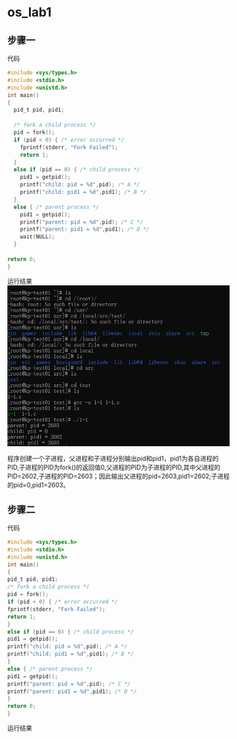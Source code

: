 # os_lab1

## 步骤一

代码

```c
#include <sys/types.h>
#include <stdio.h>
#include <unistd.h>
int main()
{
  pid_t pid, pid1;

  /* fork a child process */
  pid = fork();  
  if (pid < 0) { /* error occurred */
    fprintf(stderr, "Fork Failed");
    return 1;
  }
  else if (pid == 0) { /* child process */
    pid1 = getpid();
    printf("child: pid = %d",pid); /* A */
    printf("child: pid1 = %d",pid1); /* B */
  }
  else { /* parent process */
    pid1 = getpid();
    printf("parent: pid = %d",pid); /* C */
    printf("parent: pid1 = %d",pid1); /* D */
    wait(NULL);
  }

return 0;
}
```

运行结果
![1-1](https://github.com/YJChina/os_lab1/blob/main/1-1.png?raw=true)



程序创建一个子进程，父进程和子进程分别输出pid和pid1，pid1为各自进程的PID,子进程的PID为fork()的返回值0,父进程的PID为子进程的PID,其中父进程的PID=2602,子进程的PID=2603；因此输出父进程的pid=2603,pid1=2602;子进程的pid=0,pid1=2603。

## 步骤二

代码

```c
#include <sys/types.h>
#include <stdio.h>
#include <unistd.h>
int main()
{
pid_t pid, pid1;
/* fork a child process */
pid = fork();
if (pid < 0) { /* error occurred */
fprintf(stderr, "Fork Failed");
return 1;
}
else if (pid == 0) { /* child process */
pid1 = getpid();
printf("child: pid = %d",pid); /* A */
printf("child: pid1 = %d",pid1); /* B */
}
else { /* parent process */
pid1 = getpid();
printf("parent: pid = %d",pid); /* C */
printf("parent: pid1 = %d",pid1); /* D */
}
return 0;
}
```

运行结果

